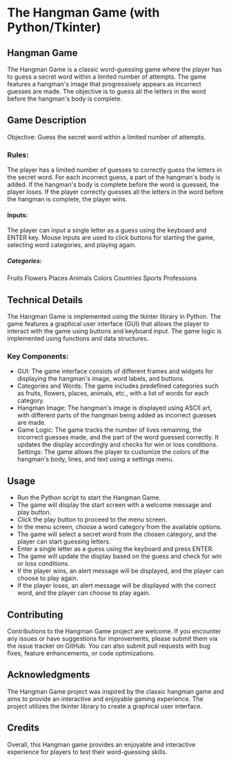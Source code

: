 # The Hangman Game (with Python/Tkinter)


## Hangman Game
The Hangman Game is a classic word-guessing game where the player has to guess a secret word within a limited number of attempts. The game features a hangman's image that progressively appears as incorrect guesses are made. The objective is to guess all the letters in the word before the hangman's body is complete.

## Game Description
Objective: Guess the secret word within a limited number of attempts.

### Rules:

The player has a limited number of guesses to correctly guess the letters in the secret word.
For each incorrect guess, a part of the hangman's body is added.
If the hangman's body is complete before the word is guessed, the player loses.
If the player correctly guesses all the letters in the word before the hangman is complete, the player wins.
#### Inputs:

The player can input a single letter as a guess using the keyboard and ENTER key.
Mouse inputs are used to click buttons for starting the game, selecting word categories, and playing again.
##### Categories:

Fruits
Flowers
Places
Animals
Colors
Countries
Sports
Professions

## Technical Details
The Hangman Game is implemented using the tkinter library in Python. The game features a graphical user interface (GUI) that allows the player to interact with the game using buttons and keyboard input. The game logic is implemented using functions and data structures.

### Key Components:

- GUI: The game interface consists of different frames and widgets for displaying the hangman's image, word labels, and buttons.
- Categories and Words: The game includes predefined categories such as fruits, flowers, places, animals, etc., with a list of words for each category.
- Hangman Image: The hangman's image is displayed using ASCII art, with different parts of the hangman being added as incorrect guesses are made.
- Game Logic: The game tracks the number of lives remaining, the incorrect guesses made, and the part of the word guessed correctly. It updates the display accordingly and checks for win or loss conditions.
Settings: The game allows the player to customize the colors of the hangman's body, lines, and text using a settings menu.


## Usage
- Run the Python script to start the Hangman Game.
- The game will display the start screen with a welcome message and play button.
- Click the play button to proceed to the menu screen.
- In the menu screen, choose a word category from the available options.
- The game will select a secret word from the chosen category, and the player can start guessing letters.
- Enter a single letter as a guess using the keyboard and press ENTER.
- The game will update the display based on the guess and check for win or loss conditions.
- If the player wins, an alert message will be displayed, and the player can choose to play again.
- If the player loses, an alert message will be displayed with the correct word, and the player can choose to play again.

## Contributing
Contributions to the Hangman Game project are welcome. If you encounter any issues or have suggestions for improvements, please submit them via the issue tracker on GitHub. You can also submit pull requests with bug fixes, feature enhancements, or code optimizations.

## Acknowledgments
The Hangman Game project was inspired by the classic hangman game and aims to provide an interactive and enjoyable gaming experience.
The project utilizes the tkinter library to create a graphical user interface.

## Credits
Overall, this Hangman game provides an enjoyable and interactive experience for players
to test their word-guessing skills.
